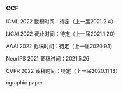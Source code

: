 ### CCF

ICML 2022 截稿时间：待定（上一届2021.2.4）

IJCAI 2022 截止时间：待定（上一届2021.1.20）

AAAI 2022 截稿时间：待定（上一届2020.9.1）

NeurIPS 2021 截稿时间：2021.5.26

CVPR 2022 截稿时间：待定（上一届2020.11.16）

cgraphic paper